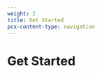 ```yaml
---
weight: 2
title: Get Started
pcx-content-type: navigation
---
```


# Get Started

<DirectoryListing path="/get-started" />